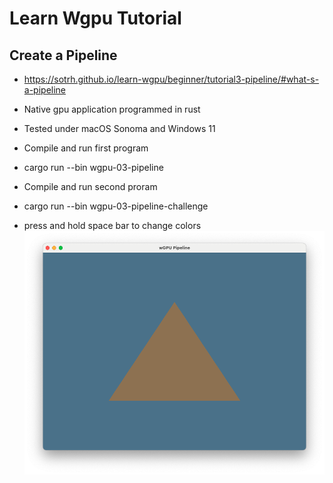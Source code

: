 # Learn Wgpu Tutorial
## Create a Pipeline

* https://sotrh.github.io/learn-wgpu/beginner/tutorial3-pipeline/#what-s-a-pipeline

* Native gpu application programmed in rust
* Tested under macOS Sonoma and Windows 11

* Compile and run first program
* cargo run --bin wgpu-03-pipeline

* Compile and run second proram
* cargo run --bin wgpu-03-pipeline-challenge
* press and hold space bar to change colors
![alt text](https://github.com/carlosvneto/wgpu-03-pipeline/blob/main/images/screen.png?raw=true)
